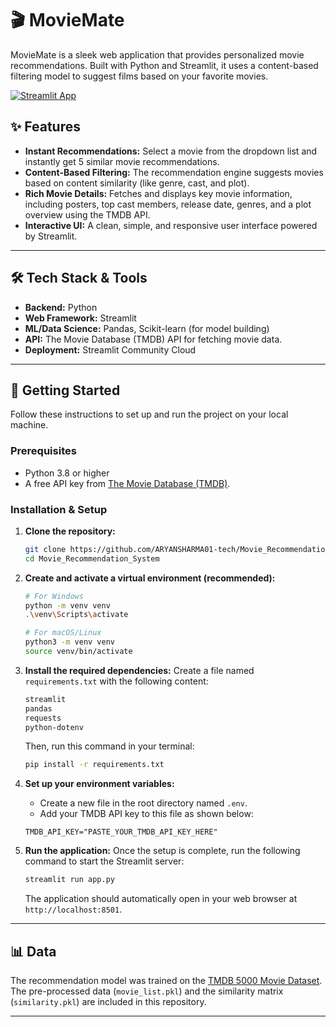 # 🎬 MovieMate

MovieMate is a sleek web application that provides personalized movie recommendations. Built with Python and Streamlit, it uses a content-based filtering model to suggest films based on your favorite movies.

[![Streamlit App](https://static.streamlit.io/badges/streamlit_badge_black_white.svg)](https://movierecommendationsystem01.streamlit.app/)



## ✨ Features

* **Instant Recommendations:** Select a movie from the dropdown list and instantly get 5 similar movie recommendations.
* **Content-Based Filtering:** The recommendation engine suggests movies based on content similarity (like genre, cast, and plot).
* **Rich Movie Details:** Fetches and displays key movie information, including posters, top cast members, release date, genres, and a plot overview using the TMDB API.
* **Interactive UI:** A clean, simple, and responsive user interface powered by Streamlit.

---

## 🛠️ Tech Stack & Tools

* **Backend:** Python
* **Web Framework:** Streamlit
* **ML/Data Science:** Pandas, Scikit-learn (for model building)
* **API:** The Movie Database (TMDB) API for fetching movie data.
* **Deployment:** Streamlit Community Cloud

---

## 🚀 Getting Started

Follow these instructions to set up and run the project on your local machine.

### Prerequisites

* Python 3.8 or higher
* A free API key from [The Movie Database (TMDB)](https://www.themoviedb.org/signup).

### Installation & Setup

1.  **Clone the repository:**
    ```sh
    git clone https://github.com/ARYANSHARMA01-tech/Movie_Recommendation_System
    cd Movie_Recommendation_System
    ```

2.  **Create and activate a virtual environment (recommended):**
    ```sh
    # For Windows
    python -m venv venv
    .\venv\Scripts\activate

    # For macOS/Linux
    python3 -m venv venv
    source venv/bin/activate
    ```

3.  **Install the required dependencies:**
    Create a file named `requirements.txt` with the following content:
    ```txt
    streamlit
    pandas
    requests
    python-dotenv
    ```
    Then, run this command in your terminal:
    ```sh
    pip install -r requirements.txt
    ```

4.  **Set up your environment variables:**
    * Create a new file in the root directory named `.env`.
    * Add your TMDB API key to this file as shown below:
    ```
    TMDB_API_KEY="PASTE_YOUR_TMDB_API_KEY_HERE"
    ```

5.  **Run the application:**
    Once the setup is complete, run the following command to start the Streamlit server:
    ```sh
    streamlit run app.py
    ```
    The application should automatically open in your web browser at `http://localhost:8501`.

---

## 📊 Data

The recommendation model was trained on the [TMDB 5000 Movie Dataset](https://www.kaggle.com/datasets/tmdb/tmdb-movie-metadata). The pre-processed data (`movie_list.pkl`) and the similarity matrix (`similarity.pkl`) are included in this repository.

---
